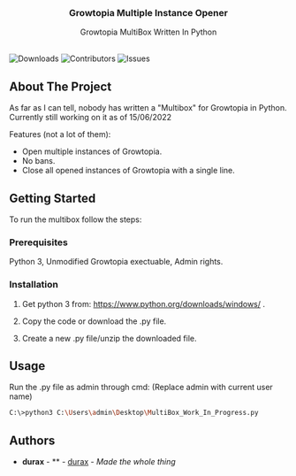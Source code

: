 <br/>
<p align="center">
  <h3 align="center">Growtopia Multiple Instance Opener</h3>

  <p align="center">
    Growtopia MultiBox Written In Python
    <br/>
    <br/>
  </p>
</p>

![Downloads](https://img.shields.io/github/downloads/durax-0xf/GT-Multibox-Python/total) ![Contributors](https://img.shields.io/github/contributors/durax-0xf/GT-Multibox-Python?color=dark-green) ![Issues](https://img.shields.io/github/issues/durax-0xf/GT-Multibox-Python) 

## About The Project

As far as I can tell, nobody has written a "Multibox" for Growtopia in Python. Currently still working on it as of 15/06/2022

Features (not a lot of them):

* Open multiple instances of Growtopia.
* No bans.
* Close all opened instances of Growtopia with a single line.



## Getting Started

To run the multibox follow the steps:

### Prerequisites

Python 3, Unmodified Growtopia exectuable, Admin rights.

### Installation

1. Get python 3 from: https://www.python.org/downloads/windows/ .

2. Copy the code or download the .py file.

3. Create a new .py file/unzip the downloaded file.


## Usage

Run the .py file as admin through cmd:
(Replace admin with current user name)

```sh
C:\>python3 C:\Users\admin\Desktop\MultiBox_Work_In_Progress.py
```

## Authors

* **durax** - ** - [durax](https://github.com/durax-0xf) - *Made the whole thing*
